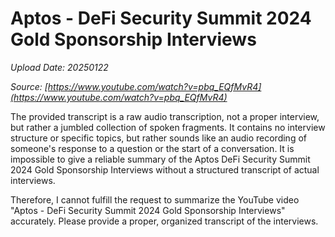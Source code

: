# Aptos - DeFi Security Summit 2024 Gold Sponsorship Interviews

*Upload Date: 20250122*

*Source: [https://www.youtube.com/watch?v=pbq_EQfMvR4](https://www.youtube.com/watch?v=pbq_EQfMvR4)*

The provided transcript is a raw audio transcription, not a proper interview, but rather a jumbled collection of spoken fragments.  It contains no interview structure or specific topics, but rather sounds like an audio recording of someone's response to a question or the start of a conversation. It is impossible to give a reliable summary of the Aptos DeFi Security Summit 2024 Gold Sponsorship Interviews without a structured transcript of actual interviews.


Therefore, I cannot fulfill the request to summarize the YouTube video "Aptos - DeFi Security Summit 2024 Gold Sponsorship Interviews" accurately.  Please provide a proper, organized transcript of the interviews.
